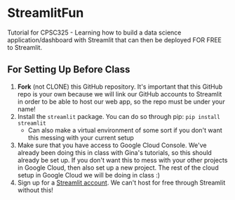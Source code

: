# StreamlitFun

Tutorial for CPSC325 - Learning how to build a data science application/dashboard with Streamlit that can then be deployed FOR FREE to Streamlit. 

## For Setting Up Before Class

1. **Fork** (not CLONE) this GitHub repository. It's important that this GitHub repo is your own because we will link our GitHub accounts to Streamlit in order to be able to host our web app, so the repo must be under your name!
2. Install the `streamlit` package. You can do so through pip: `pip install streamlit`
   * Can also make a virtual environment of some sort if you don't want this messing with your current setup
3. Make sure that you have access to Google Cloud Console. We've already been doing this in class with Gina's tutorials, so this should already be set up. If you don't want this to mess with your other projects in Google Cloud, then also set up a new project. The rest of the cloud setup in Google Cloud we will be doing in class :)
4. Sign up for a [Streamlit account](https://streamlit.io/). We can't host for free through Streamlit without this!